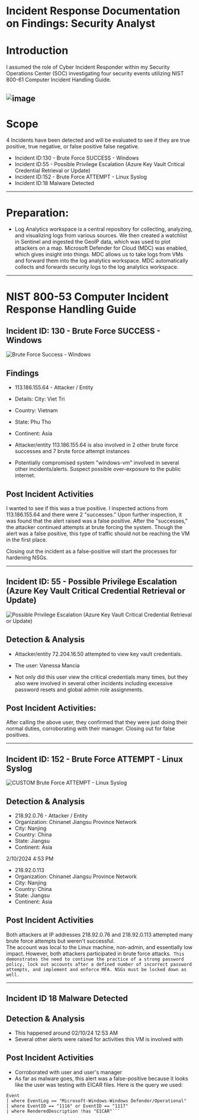 # Incident Response Documentation on Findings: Security Analyst 

# Introduction 
I assumed the role of Cyber Incident Responder within my Security Operations Center (SOC) investigating four security events utilizing NIST 800-61 Computer Incident Handling Guide. 

![image](https://github.com/VanessaMancia/Incident-Response-Documentation/assets/112146207/3940d956-05da-4945-8b03-67afeb07303d)
---
# Scope
4 Incidents have been detected and will be evaluated to see if they are true positive, true negative, or false positive false negative. 

* Incident ID:130 - Brute Force SUCCESS - Windows
* Incident ID:55 - Possible Privilege Escalation (Azure Key Vault Critical Credential Retrieval or Update)
* Incident ID:152 - Brute Force ATTEMPT - Linux Syslog
* Incident ID:18 Malware Detected

---
# Preparation:
* Log Analytics workspace is a central repository for collecting, analyzing, and visualizing logs from various sources. We then created a watchlist in Sentinel and ingested the GeoIP data, which was used to plot attackers on a map. Microsoft Defender for Cloud (MDC) was enabled, which gives insight into things. MDC allows us to take logs from VMs and forward them into the log analytics workspace. MDC automatically collects and forwards security logs to the log analytics workspace.

---
# NIST 800-53 Computer Incident Response Handling Guide  

## Incident ID: 130 - Brute Force SUCCESS - Windows

![Brute Force Success - Windows](https://github.com/VanessaMancia/Incident-Response-Documentation/assets/112146207/8424006b-e6bc-4dc3-af4e-10c740812759)

## Findings 
* 113.186.155.64 - Attacker / Entity 
* Details: City: Viet Tri
* Country: Vietnam 
* State: Phu Tho
* Continent: Asia

* Attacker/entity 113.186.155.64 is also involved in 2 other brute force successes and 7 brute force attempt instances
* Potentially compromised system "windows-vm" involved in several other incidents/alerts. Suspect possible over-exposure to the public internet.

## Post Incident Activities 
I wanted to see if this was a true positive. I inspected actions from 113.186.155.64 and there were 2 "successes." Upon further inspection, it was found that the alert raised was a false positive. After the "successes," the attacker continued attempts at brute forcing the system. Though the alert was a false positive, this type of traffic should not be reaching the VM in the first place. 

Closing out the incident as a false-positive will start the processes for hardening NSGs.

---

## Incident ID: 55 - Possible Privilege Escalation (Azure Key Vault Critical Credential Retrieval or Update)

![Possible Privilege Escalation (Azure Key Vault Critical Credential Retrieval or Update)](https://github.com/VanessaMancia/Incident-Response-Documentation/assets/112146207/b9740152-4ce6-4389-b3d3-35052e092bf1)


## Detection & Analysis
* Attacker/entity 72.204.16.50 attempted to view key vault credentials. 

* The user: Vanessa Mancia

* Not only did this user view the critical credentials many times, but they also were involved in several other incidents including excessive password resets and global admin role assignments. 

## Post Incident Activities: 
After calling the above user, they confirmed that they were just doing their normal duties, corroborating with their manager. Closing out for false positives. 

---

## Incident ID: 152 - Brute Force ATTEMPT - Linux Syslog 

![CUSTOM Brute Force ATTEMPT - Linux Syslog](https://github.com/VanessaMancia/Incident-Response-Documentation/assets/112146207/b9f4823f-4648-4f48-86e0-3e48105dd0c9)

## Detection & Analysis
* 218.92.0.76 - Attacker / Entity
* Organization: Chinanet Jiangsu Province Network
* City: Nanjing
* Country: China
* State: Jiangsu
* Continent: Asia 

2/10/2024 4:53 PM
* 218.92.0.113
* Organization: Chinanet Jiangsu Province Network
* City: Nanjing
* Country: China
* State: Jiangsu
* Continent: Asia

## Post Incident Activities
Both attackers at IP addresses 218.92.0.76 and 218.92.0.113 attempted many brute force attempts but weren't successful.  
The account was local to the Linux machine, non-admin, and essentially low impact. However, both attackers participated in brute force attacks.``` This demonstrates the need to continue the practice of a strong password policy, lock out accounts after a defined number of incorrect password attempts, and implement and enforce MFA. NSGs must be locked down as well.```

---

## Incident ID 18 Malware Detected

## Detection & Analysis
* This happened around 02/10/24 12:53 AM
* Several other alerts were raised for activities this VM is involved with 

## Post Incident Activities
* Corroborated with user and user's manager 
* As far as malware goes, this alert was a false-positive because it looks like the user was testing with EICAR files. Here is the query we used:

```
Event
| where EventLog == "Microsoft-Windows-Windows Defender/Operational"
| where EventID == "1116" or EventID == "1117"
| where RenderedDescription !has "EICAR"```








